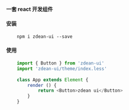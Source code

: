 #### 一套 react 开发组件

#### 安装

```shell
    npm i zdean-ui --save
```

#### 使用

```JavaScript
    import { Button } from 'zdean-ui'
    import 'zdean-ui/theme/index.less'
    
    class App extends Element {
        render () {
            return <Button>zdean ui</Button>
        }
    }
```